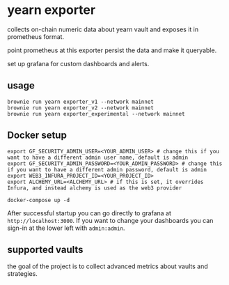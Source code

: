 # yearn exporter

collects on-chain numeric data about yearn vault and exposes it in prometheus format.

point prometheus at this exporter persist the data and make it queryable.

set up grafana for custom dashboards and alerts.


## usage

```
brownie run yearn exporter_v1 --network mainnet
brownie run yearn exporter_v2 --network mainnet
brownie run yearn exporter_experimental --network mainnet

```

## Docker setup

```
export GF_SECURITY_ADMIN_USER=<YOUR_ADMIN_USER> # change this if you want to have a different admin user name, default is admin
export GF_SECURITY_ADMIN_PASSWORD=<YOUR_ADMIN_PASSWORD> # change this if you want to have a different admin password, default is admin
export WEB3_INFURA_PROJECT_ID=<YOUR_PROJECT_ID>
export ALCHEMY_URL=<ALCHEMY_URL> # if this is set, it overrides Infura, and instead alchemy is used as the web3 provider

docker-compose up -d
```

After successful startup you can go directly to grafana at `http://localhost:3000`. If you want to change your dashboards you can sign-in at the lower left with `admin:admin`.

## supported vaults

the goal of the project is to collect advanced metrics about vaults and strategies.
